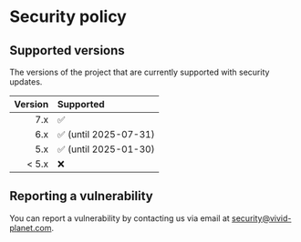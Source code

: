 # Security policy

## Supported versions

The versions of the project that are currently supported with security updates.

| Version | Supported                             |
| ------: | :------------------------------------ |
|     7.x | :white_check_mark:                    |
|     6.x | :white_check_mark: (until 2025-07-31) |
|     5.x | :white_check_mark: (until 2025-01-30) |
|   < 5.x | :x:                                   |

## Reporting a vulnerability

You can report a vulnerability by contacting us via email at [security@vivid-planet.com](mailto:security@vivid-planet.com).
